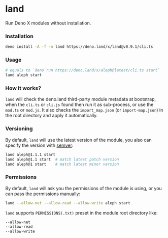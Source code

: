 # land

Run Deno X modules without installation.

### Installation

```bash
deno install -A -f -n land https://deno.land/x/land@v0.9.1/cli.ts
```

### Usage

```bash
# equals to `deno run https://deno.land/x/aleph@latest/cli.ts start`
land aleph start
```

### How it works?

`land` will check the deno.land third-party module metadata at bootstrap, when the `cli.ts` or `cli.js` found then run it as sub-process, or use the `mod.ts` or `mod.js`. It also checks the `import_map.json` (or `import-map.json`) in the root directory and apply it automatically.

### Versioning

By default, `land` will use the latest version of the module, you also can specify the version with [semver](https://semver.org/):

```bash
land aleph@1.1.1 start
land aleph@1.1 start  # match latest patch version
land aleph@1 start    # match latest minor version
```

### Permissions

By default, `land` will ask you the permissions of the module is using, or you can pass the permissions manually:

```bash
land --allow-net --allow-read --allow-write aleph start
```

`land` supports `PERMISSIONS(.txt)` preset in the module root directory like:

```txt
--allow-net
--allow-read
--allow-write
```
